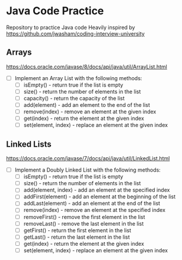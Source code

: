 # Java Code Practice

Repository to practice Java code
Heavily inspired by https://github.com/jwasham/coding-interview-university

## Arrays
https://docs.oracle.com/javase/8/docs/api/java/util/ArrayList.html
- [ ] Implement an Array List with the following methods:
	- [ ] isEmpty() - return true if the list is empty
	- [ ] size() - return the number of elements in the list
	- [ ] capacity() - return the capacity of the list
	- [ ] add(element) - add an element to the end of the list
	- [ ] remove(index) - remove an element at the given index
	- [ ] get(index) - return the element at the given index
	- [ ] set(element, index) - replace an element at the given index

## Linked Lists
https://docs.oracle.com/javase/7/docs/api/java/util/LinkedList.html
- [ ] Implement a Doubly Linked List with the following methods:
	- [ ] isEmpty() - return true if the list is empty
	- [ ] size() - return the number of elements in the list
	- [ ] add(element, index) - add an element at the specified index
	- [ ] addFirst(element) - add an element at the beginning of the list
	- [ ] addLast(element) - add an element at the end of the list
	- [ ] remove(index) - remove an element at the specified index
	- [ ] removeFirst() - remove the first element in the list
	- [ ] removeLast() - remove the last element in the list
	- [ ] getFirst() - return the first element in the list
	- [ ] getLast() - return the last element in the list
	- [ ] get(index) - return the element at the given index
	- [ ] set(element, index) - replace an element at the given index
